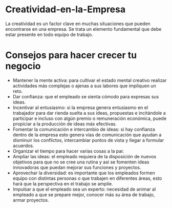 # Creatividad-en-la-Empresa

La creatividad es un factor clave en muchas situaciones que pueden encontrarse en una empresa. Se trata un elemento fundamental que debe estar presente en todo equipo de trabajo.

# Consejos para hacer crecer tu negocio

* Mantener la mente activa: para cultivar el estado mental creativo realizar actividades más complejas o ajenas a sus labores que impliquen un reto.
* Dar confianza: que el empleado se sienta cómodo para expresas sus ideas.
* Incentivar al entusiasmo: si la empresa genera entusiasmo en el trabajador para dar rienda suelta a sus ideas, propuestas e incitándole a participar e incluso con algún premio o remuneración económica, puede propiciar a la producción de ideas más efectivas.
* Fomentar la comunicación e intercambio de ideas: si hay confianza dentro de la empresa esto genera vías de comunicación que ayudan a disminuir los conflictos, intercambiar puntos de vista y llegar a formular acuerdos.
* Organizar el tiempo para hacer varias cosas a la par.
* Ampliar las ideas: el empleado requiera de la disposición de nuevos objetivos para que no se cree una rutina y así se fomenten ideas innovadoras que puedan mejorar sus funciones y proyectos.
* Aprovechar la diversidad: es importante que los empleados formen equipo con distintas personas o que trabajen en diferentes áreas, esto hará que la perspectiva en el trabajo se amplíe.
* Impulsar a que el empleado sea un experto: necesidad de animar al empleado a que se prepare mejor, conocer más su área de trabajo, armar proyectos.